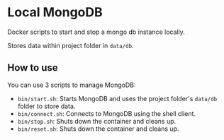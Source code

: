 # Local MongoDB

Docker scripts to start and stop a mongo db instance locally.

Stores data within project folder in `data/db`.

## How to use

You can use 3 scripts to manage MongoDB:
- `bin/start.sh`: Starts MongoDB and uses the project folder's `data/db` folder to store data.
- `bin/connect.sh`: Connects to MongoDB using the shell client.
- `bin/stop.sh`: Shuts down the container and cleans up.
- `bin/reset.sh`: Shuts down the container and cleans up.
